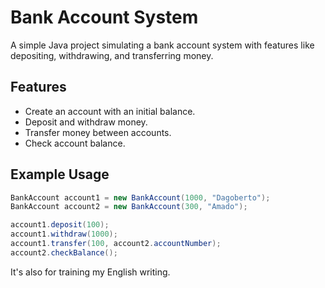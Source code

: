 # Bank Account System

A simple Java project simulating a bank account system with features like depositing, withdrawing, and transferring money.

## Features
- Create an account with an initial balance.
- Deposit and withdraw money.
- Transfer money between accounts.
- Check account balance.

## Example Usage
```java
BankAccount account1 = new BankAccount(1000, "Dagoberto");
BankAccount account2 = new BankAccount(300, "Amado");

account1.deposit(100);
account1.withdraw(1000);
account1.transfer(100, account2.accountNumber);
account2.checkBalance();
```
It's also for training my English writing.
